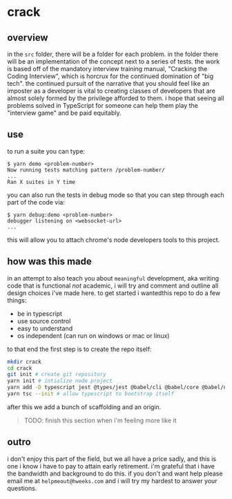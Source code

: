 # crack

## overview

in the `src` folder, there will be a folder for each problem. in the folder there will be an implementation of the concept next to a series of tests. the work is based off of the mandatory interview training manual, "Cracking the Coding Interview", which is horcrux for the continued domination of "big tech". the continued pursuit of the narrative that you should feel like an imposter as a developer is vital to creating classes of developers that are almost solely formed by the privilege afforded to them. i hope that seeing all problems solved in TypeScript for someone can help them play the "interview game" and be paid equitably.

## use

to run a suite you can type:

```
$ yarn demo <problem-number>
Now running tests matching pattern /problem-number/
...
Ran X suites in Y time
```

you can also run the tests in debug mode so that you can step through each part of the code via:

```
$ yarn debug:demo <problem-number>
debugger listening on <websocket-url>
...
```

this will allow you to attach chrome's node developers tools to this project.

## how was this made

in an attempt to also teach you about `meaningful` development, aka writing code that is functional _not_ academic, i will try and comment and outline all design choices i've made here. to get started i wantedthis repo to do a few things:

  * be in typescript
  * use source control
  * easy to understand
  * os independent (can run on windows or mac or linux)

to that end the first step is to create the repo itself:

```bash
mkdir crack
cd crack
git init # create git repository
yarn init # intialize node project
yarn add -D typescript jest @types/jest @babel/cli @babel/core @babel/node @babel/preset-env @babel/preset-typescript nodemon # add the minimum packages to support my vision
yarn tsc --init # allow typescript to bootstrap itself
```

after this we add a bunch of scaffolding and an origin.

> TODO: finish this section when i'm feeling more like it

## outro

i don't enjoy this part of the field, but we all have a price sadly, and this is one i know i have to pay to attain early retirement. i'm grateful that i have the bandwidth and background to do this. if you don't and want help please email me at `helpmeout@hweeks.com` and i will try my hardest to answer your questions.
